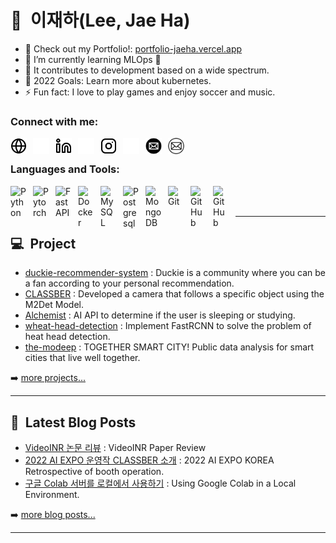 # 🦫&nbsp;&nbsp;이재하(Lee, Jae Ha)

- 🔭 Check out my Portfolio!: [portfolio-jaeha.vercel.app][website]
- 🌱 I’m currently learning MLOps 🤣
- 🌈 It contributes to development based on a wide spectrum.
- 🥅 2022 Goals: Learn more about kubernetes.
- ⚡ Fun fact: I love to play games and enjoy soccer and music.

### Connect with me:

[<img align="left" alt="Portfolio" src="./img/globe-light.svg" height="26px" style="padding-right:10px;" />](https://portfolio-jaeha.vercel.app#gh-light-mode-only)
[<img align="left" alt="Portfolio" src="./img/globe-dark.svg" height="26px" style="padding-right:10px;" />](https://portfolio-jaeha.vercel.app#gh-dark-mode-only)

[<img align="left" alt="LinkedIn" src="./img/linkedin-light.svg" height="26px" style="padding-right:10px;" />](https://linkedin.com/in/taki0412#gh-light-mode-only)
[<img align="left" alt="LinkedIn" src="./img/linkedin-dark.svg" height="26px" style="padding-right:10px;" />](https://linkedin.com/in/taki0412#gh-dark-mode-only)

[<img align="left" alt="Instagram" src="./img/instagram-light.svg" height="26px" style="padding-right:10px;" />](https://instagram.com/jae_ha_0412#gh-light-mode-only)
[<img align="left" alt="Instagram" src="./img/instagram-dark.svg" height="26px" style="padding-right:10px;" />](https://instagram.com/jae_ha_0412#gh-dark-mode-only)

[<img align="left" alt="Mail" src="./img/email-light.svg" height="26px" style="padding-right:10px;">](mailto:taki041210@naver.com#gh-dark-mode-only)
[<img align="left" alt="Mail" src="./img/email-dark.svg" height="26px" style="padding-right:10px;">](mailto:taki041210@naver.com#gh-light-mode-only)
<br>

### Languages and Tools:

<img align="left" alt="Python" width="26px" src="https://cdn.jsdelivr.net/gh/devicons/devicon/icons/python/python-original.svg" style="padding-right:10px;" />
<img align="left" alt="Pytorch" width="26px" src="https://cdn.jsdelivr.net/gh/devicons/devicon/icons/pytorch/pytorch-original.svg" style="padding-right:10px;" />
<img align="left" alt="FastAPI" width="26px" src="https://cdn.jsdelivr.net/gh/devicons/devicon/icons/fastapi/fastapi-original.svg" style="padding-right:10px;" />
<img align="left" alt="Docker" width="26px" src="https://cdn.jsdelivr.net/gh/devicons/devicon/icons/docker/docker-original.svg" style="padding-right:10px;" />
<img align="left" alt="MySQL" width="26px" src="https://cdn.jsdelivr.net/gh/devicons/devicon/icons/mysql/mysql-original.svg" style="padding-right:10px;" />
<img align="left" alt="Postgresql" width="26px" src="https://cdn.jsdelivr.net/gh/devicons/devicon/icons/postgresql/postgresql-original.svg" style="padding-right:10px;" />
<img align="left" alt="MongoDB" width="26px" src="https://cdn.jsdelivr.net/gh/devicons/devicon/icons/mongodb/mongodb-original.svg" style="padding-right:10px;" />
<img align="left" alt="Git" width="26px" src="https://cdn.jsdelivr.net/gh/devicons/devicon/icons/git/git-original.svg" style="padding-right:10px;" />

[<img align="left" alt="GitHub" src="https://user-images.githubusercontent.com/3369400/139447912-e0f43f33-6d9f-45f8-be46-2df5bbc91289.png" width="26px" style="padding-right:10px;" />](https://github.com/cv-jaeha#gh-dark-mode-only)

[<img align="left" alt="GitHub" width="26px" src="https://user-images.githubusercontent.com/3369400/139448065-39a229ba-4b06-434b-bc67-616e2ed80c8f.png" style="padding-right:10px;" />](https://github.com/cv-jaeha#gh-light-mode-only)

<br />
<br />

---

## 💻&nbsp;&nbsp;Project

<!-- Project:START -->
- [duckie-recommender-system](https://github.com/sungbinland/duckie-recommender-system) : Duckie is a community where you can be a fan according to your personal recommendation.
- [CLASSBER](https://github.com/modeep/international-ai-competition-2022/tree/main/classber) : Developed a camera that follows a specific object using the M2Det Model.
- [Alchemist](https://github.com/dsm-alchemist/alchemist-ai-flask-v1) : AI API to determine if the user is sleeping or studying.
- [wheat-head-detection](https://github.com/cv-jaeha/wheat-head-detection) : Implement FastRCNN to solve the problem of heat head detection.
- [the-modeep](https://github.com/cv-jaeha) : TOGETHER SMART CITY! Public data analysis for smart cities that live well together.
<!-- Project:END -->

➡️ [more projects...][github]

---

## 📕&nbsp;&nbsp;Latest Blog Posts

<!-- BLOG-POST-LIST:START -->
- [VideoINR 논문 리뷰](https://velog.io/@taki0412/VideoINR-paper-review) : VideoINR Paper Review
- [2022 AI EXPO 운영작 CLASSBER 소개](https://velog.io/@taki0412/CLASSBER-%EC%86%8C%EA%B0%9C) : 2022 AI EXPO KOREA Retrospective of booth operation.
- [구글 Colab 서버를 로컬에서 사용하기](https://velog.io/@taki0412/%EA%B5%AC%EA%B8%80-Colab-%EC%84%9C%EB%B2%84%EB%A5%BC-%EB%A1%9C%EC%BB%AC%EC%97%90%EC%84%9C-%EC%82%AC%EC%9A%A9%ED%95%98%EA%B8%B0) : Using Google Colab in a Local Environment.
<!-- BLOG-POST-LIST:END -->

➡️ [more blog posts...][velog]

---

[website]: https://portfolio-jaeha.vercel.app
[github]: https://github.com/cv-jaeha
[instagram]: https://instagram.com/jae_ha_0412
[linkedin]: https://linkedin.com/in/taki0412
[velog]: https://velog.io/@taki0412
